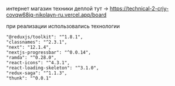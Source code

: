 интернет магазин техники
деплой тут ->
  https://technical-2-crjy-covqw68jq-nikolayn-ru.vercel.app/board

при реализации использовались технологии

    "@reduxjs/toolkit": "^1.8.1",
    "classnames": "^2.3.1",
    "next": "12.1.4",
    "nextjs-progressbar": "^0.0.14",
    "ramda": "^0.28.0",
    "react-icons": "^4.3.1",
    "react-loading-skeleton": "^3.1.0",
    "redux-saga": "^1.1.3",
    "thunk": "^0.0.1"
